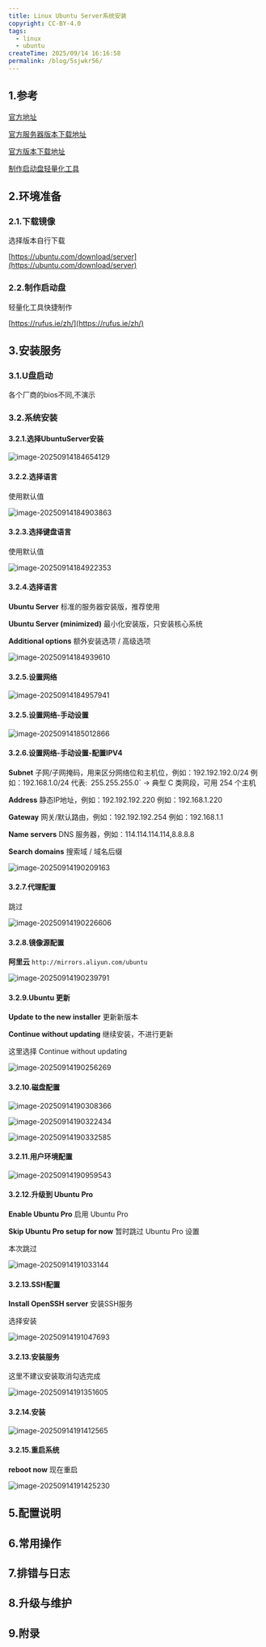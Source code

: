 ```yaml
---
title: Linux Ubuntu Server系统安装
copyright: CC-BY-4.0
tags:
  - linux
  - ubuntu
createTime: 2025/09/14 16:16:58
permalink: /blog/5sjwkr56/
---
```


## 1.参考

[官方地址](https://ubuntu.com/)

[官方服务器版本下载地址](https://ubuntu.com/download/server)

[官方版本下载地址](https://ubuntu.com/download/desktop)

[制作启动盘轻量化工具](https://rufus.ie/zh/)

## 2.环境准备

### 2.1.下载镜像

选择版本自行下载

[https://ubuntu.com/download/server](https://ubuntu.com/download/server)

### 2.2.制作启动盘

轻量化工具快捷制作

[https://rufus.ie/zh/](https://rufus.ie/zh/)

## 3.安装服务

### 3.1.U盘启动

各个厂商的bios不同,不演示

### 3.2.系统安装

#### 3.2.1.选择UbuntuServer安装

![image-20250914184654129](./../.vuepress/images/image-20250914184654129.png)

#### 3.2.2.选择语言

使用默认值

![image-20250914184903863](./../.vuepress/images/image-20250914184903863.png)

#### 3.2.3.选择键盘语言

使用默认值 

![image-20250914184922353](./../.vuepress/images/image-20250914184922353.png)

#### 3.2.4.选择语言

**Ubuntu Server** 标准的服务器安装版，推荐使用

**Ubuntu Server (minimized)** 最小化安装版，只安装核心系统

**Additional options** 额外安装选项 / 高级选项

![image-20250914184939610](./../.vuepress/images/image-20250914184939610.png)

#### 3.2.5.设置网络

![image-20250914184957941](./../.vuepress/images/image-20250914184957941.png)

#### 3.2.5.设置网络-手动设置

![image-20250914185012866](./../.vuepress/images/image-20250914185012866.png)

#### 3.2.6.设置网络-手动设置-配置IPV4

**Subnet** 子网/子网掩码，用来区分网络位和主机位，例如：192.192.192.0/24 例如：192.168.1.0/24 代表:` `255.255.255.0` → 典型 C 类网段，可用 254 个主机

**Address** 静态IP地址，例如：192.192.192.220 例如：192.168.1.220

**Gateway** 网关/默认路由，例如：192.192.192.254 例如：192.168.1.1

**Name servers** DNS 服务器，例如：114.114.114.114,8.8.8.8

**Search domains** 搜索域 / 域名后缀

![image-20250914190209163](./../.vuepress/images/image-20250914190209163.png)

#### 3.2.7.代理配置

跳过

![image-20250914190226606](./../.vuepress/images/image-20250914190226606.png)

#### 3.2.8.镜像源配置

**阿里云** `http://mirrors.aliyun.com/ubuntu`

![image-20250914190239791](./../.vuepress/images/image-20250914190239791.png)

#### 3.2.9.Ubuntu 更新

**Update to the new installer** 更新新版本

**Continue without updating** 继续安装，不进行更新

这里选择 Continue without updating

![image-20250914190256269](./../.vuepress/images/image-20250914190256269.png)

#### 3.2.10.磁盘配置

![image-20250914190308366](./../.vuepress/images/image-20250914190308366.png)

![image-20250914190322434](./../.vuepress/images/image-20250914190322434.png)

![image-20250914190332585](./../.vuepress/images/image-20250914190332585.png)

#### 3.2.11.用户环境配置

![image-20250914190959543](./../.vuepress/images/image-20250914190959543.png)

#### 3.2.12.升级到 Ubuntu Pro

**Enable Ubuntu Pro** 启用 Ubuntu Pro

**Skip Ubuntu Pro setup for now** 暂时跳过 Ubuntu Pro 设置

本次跳过

![image-20250914191033144](./../.vuepress/images/image-20250914191033144.png)

#### 3.2.13.SSH配置

**Install OpenSSH server** 安装SSH服务

选择安装

![image-20250914191047693](./../.vuepress/images/image-20250914191047693.png)

#### 3.2.13.安装服务

这里不建议安装取消勾选完成

![image-20250914191351605](./../.vuepress/images/image-20250914191351605.png)

#### 3.2.14.安装

![image-20250914191412565](./../.vuepress/images/image-20250914191412565.png)

#### 3.2.15.重启系统

**reboot now** 现在重启

![image-20250914191425230](./../.vuepress/images/image-20250914191425230.png)

## 5.配置说明

## 6.常用操作

## 7.排错与日志

## 8.升级与维护

## 9.附录

